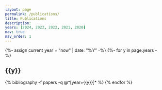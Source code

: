```yaml
---
layout: page
permalink: /publications/
title: Publications
description:
years: [2024, 2023, 2022, 2021, 2020]
nav: true
nav_order: 1
---
```

<!-- _pages/publications.md -->
<div class="publications">

<!-- get current year -->
{%- assign current_year = "now" | date: "%Y" -%}
{%- for y in page.years -%}
  <h2 class="year">{{y}}</h2>
    {% bibliography -f papers -q @*[year={{y}}]* %}
{% endfor %}

</div>
